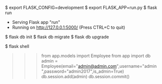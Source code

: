 $ export FLASK_CONFIG=development
$ export FLASK_APP=run.py
$ flask run
 * Serving Flask app "run"
 * Running on http://127.0.0.1:5000/ (Press CTRL+C to quit)


 $ flask db init
 $ flask db migrate
 $ flask db upgrade


 $ flask shell
>>> from app.models import Employee
>>> from app import db
>>> admin = Employee(email="admin@admin.com",username="admin",password="admin2017",is_admin=True)
>>> db.session.add(admin)
>>> db.session.commit()